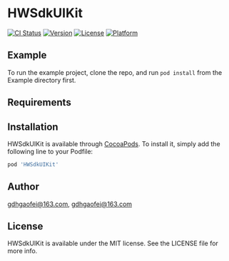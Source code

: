 # HWSdkUIKit

[![CI Status](https://img.shields.io/travis/gdhgaofei@163.com/HWSdkUIKit.svg?style=flat)](https://travis-ci.org/gdhgaofei@163.com/HWSdkUIKit)
[![Version](https://img.shields.io/cocoapods/v/HWSdkUIKit.svg?style=flat)](https://cocoapods.org/pods/HWSdkUIKit)
[![License](https://img.shields.io/cocoapods/l/HWSdkUIKit.svg?style=flat)](https://cocoapods.org/pods/HWSdkUIKit)
[![Platform](https://img.shields.io/cocoapods/p/HWSdkUIKit.svg?style=flat)](https://cocoapods.org/pods/HWSdkUIKit)

## Example

To run the example project, clone the repo, and run `pod install` from the Example directory first.

## Requirements

## Installation

HWSdkUIKit is available through [CocoaPods](https://cocoapods.org). To install
it, simply add the following line to your Podfile:

```ruby
pod 'HWSdkUIKit'
```

## Author

gdhgaofei@163.com, gdhgaofei@163.com

## License

HWSdkUIKit is available under the MIT license. See the LICENSE file for more info.
